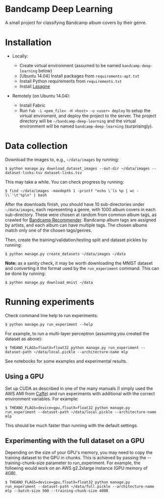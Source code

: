 # Bandcamp Deep Learning

A small project for classifying Bandcamp album covers by their genre.

# Installation

* Locally: 
    * Create virtual environment (assumed to be named `bandcamp-deep-learning` below)
    * [Ubuntu 14.04] Install packages from `requirements-apt.txt`
    * Install Python requirements from `requirements.txt`
    * Install [Lasagne](http://lasagne.readthedocs.org/en/latest/user/installation.html)

* Remotely (on Ubuntu 14.04):
    * Install Fabric
    * Run `fab -i <pem_file> -H <host> -u <user> deploy` to setup the virtual enviroment, and deploy the project to
      the server. The project directory will be `~/bandcamp-deep-learning` and the virtual environment will be named
      `bandcamp-deep-learning` (surprisingly).

# Data collection

Download the images to, e.g., `~/data/images` by running:

    $ python manage.py download_dataset_images --out-dir ~/data/images --dataset-links-tsv dataset-links.tsv
    
This may take a while. You can check progress by running:

    $ find ~/data/images -maxdepth 1 -printf "echo \`ls %p | wc -l\`'\t'%p\n" | bash

After the downloads finish, you should have 10 sub-directories under `~/data/images`, each representing a genre, with
1000 album covers in each sub-directory. These were chosen at random from common album tags, as crawled for
[Bandcamp Recommender](http://www.bcrecommender.com/). Bandcamp album tags are assigned by artists, and each album
can have multiple tags. The chosen albums match only one of the chosen tags/genres.

Then, create the training/validation/testing split and dataset pickles by running:

    $ python manage.py create_datasets ~/data/images ~/data

**Note:** as a sanity check, it may be worth downloading the MNIST dataset and converting it the format used by the
`run_experiment` command. This can be done by running:

    $ python manage.py download_mnist ~/data

# Running experiments

Check command line help to run experiments:

    $ python manage.py run_experiment --help

For example, to run a multi-layer perceptron (assuming you created the dataset as above):

    $ THEANO_FLAGS=floatX=float32 python manage.py run_experiment --dataset-path ~/data/local.pickle --architecture-name mlp

See notebooks for some examples and experimental results.

## Using a GPU

Set up CUDA as described in one of the many manuals (I simply used the AWS AMI from
[Caffe](https://github.com/BVLC/caffe/wiki/Caffe-on-EC2-Ubuntu-14.04-Cuda-7)) and run experiments with additional
with the correct environment variables. For example:

    $ THEANO_FLAGS=device=gpu,floatX=float32 python manage.py run_experiment --dataset-path ~/data/local.pickle --architecture-name mlp

This should be much faster than running with the default settings.

## Experimenting with the full dataset on a GPU

Depending on the size of your GPU's memory, you may need to copy the training dataset to the GPU in chunks. This is
achieved by passing the --training-chunk-size parameter to run_experiment. For example, the following would work on
an AWS g2.2xlarge instance (GPU memory of 4GB).

    $ THEANO_FLAGS=device=gpu,floatX=float32 python manage.py run_experiment --dataset-path ~/data/full.pickle --architecture-name mlp --batch-size 500 --training-chunk-size 4000
